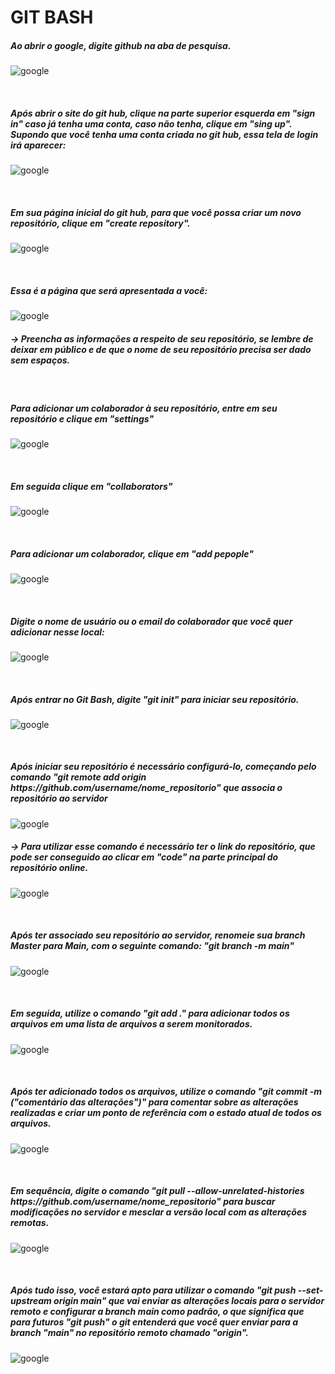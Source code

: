 # GIT BASH

##### Ao abrir o google, digite github na aba de pesquisa.

![google](prints/2.png)

<br>
<h5>Após abrir o site do git hub, clique na parte superior esquerda em "sign in" caso já tenha uma conta, caso não tenha, clique em "sing up". Supondo que você tenha uma conta criada no git hub, essa tela de login irá aparecer:</h5>

![google](prints/5.png)

<br>
<h5>Em sua página inicial do git hub, para que você possa criar um novo repositório, clique em "create repository".</h5>

![google](prints/6.png)

<br>
<h5>Essa é a página que será apresentada a você:</h5>

![google](prints/7.png)
<h5>-> Preencha as informações a respeito de seu repositório, se lembre de deixar em público e de que o nome de seu repositório precisa ser dado sem espaços.</h5>

<br>
<h5>Para adicionar um colaborador à seu repositório, entre em seu repositório e clique em "settings"</h5>

![google](prints/20.png)

<br>
<h5>Em seguida clique em "collaborators"</h5>

![google](prints/21.png)

<br>
<h5>Para adicionar um colaborador, clique em "add pepople"</h5>

![google](prints/22.png)

<br>
<h5>Digite o nome de usuário ou o email do colaborador que você quer adicionar nesse local:</h5>

![google](prints/23.png)

<br>
<h5>Após entrar no Git Bash, digite "git init" para iniciar seu repositório.</h5>

![google](prints/10.png)

<br>
<h5>Após iniciar seu repositório é necessário configurá-lo, começando pelo comando "git remote add origin https://github.com/username/nome_repositorio" que associa o repositório ao servidor</h5>

![google](prints/11.png)
<h5>-> Para utilizar esse comando é necessário ter o link do repositório, que pode ser conseguido ao clicar em "code" na parte principal do repositório online.</h5>

![google](prints/19.png)

<br>
<h5>Após ter associado seu repositório ao servidor, renomeie sua branch Master para Main, com o seguinte comando: "git branch -m main"</h5>

![google](prints/12.png)

<br>
<h5>Em seguida, utilize o comando "git add ." para adicionar todos os arquivos em uma lista de arquivos a serem monitorados.</h5>

![google](prints/13.png)

<br>
<h5>Após ter adicionado todos os arquivos, utilize o comando "git commit -m ("comentário das alterações")" para comentar sobre as alterações realizadas e criar um ponto de referência com o estado atual de todos os arquivos.</h5>

![google](prints/14.png)

<br>
<h5>Em sequência, digite o comando "git pull --allow-unrelated-histories https://github.com/username/nome_repositorio" para buscar modificações no servidor e mesclar a versão local com as alterações remotas.</h5>

![google](prints/15.png)

<br>
<h5>Após tudo isso, você estará apto para utilizar o comando "git push --set-upstream origin main" que vai enviar as alterações locais para o servidor remoto e configurar a branch main como padrão, o que significa que para futuros "git push" o git entenderá que você quer enviar para a branch "main" no repositório remoto chamado "origin".</h5>

![google](prints/16.png)
